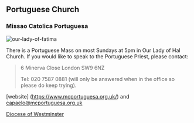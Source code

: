 ## Portuguese Church

### Missao Catolica Portuguesa

![our-lady-of-fatima](https://upload.wikimedia.org/wikipedia/commons/thumb/9/9c/Fatima_%283%29.jpg/338px-Fatima_%283%29.jpg)

There is a Portuguese Mass on most Sundays at 5pm in Our Lady of Hal Church. If you would like to speak to the Portuguese Priest, please contact:

> 6 Minerva Close
> London
> SW9 6NZ
>
> Tel: 020 7587 0881 (will only be answered when in the office so please do keep trying).

[website]
(https://www.mcportuguesa.org.uk/)
and <capaelo@mcportuguesa.org.uk>


[ Diocese of Westminster](https://parish.rcdow.org.uk/camdentown/portuguesechurch/)
